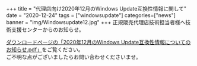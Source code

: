 +++
title = "代理店向け2020年12月のWindows Update互換性情報に関して"
date = "2020-12-24"
tags = ["windowsupdate"]
categories=["news"]
banner = "img/Windowsupdate12.jpg"
+++
正規販売代理店技術担当者様へ技術支援センターからのお知らせ。  
<!--more-->


[ダウンロードページの「2020年12月のWindows Update互換性情報についてのお知らせ.pdf」](https://www.kitasp.com/downloads/)をご覧ください。  
ご不明な点がございましたらお問い合わせくださいませ。

